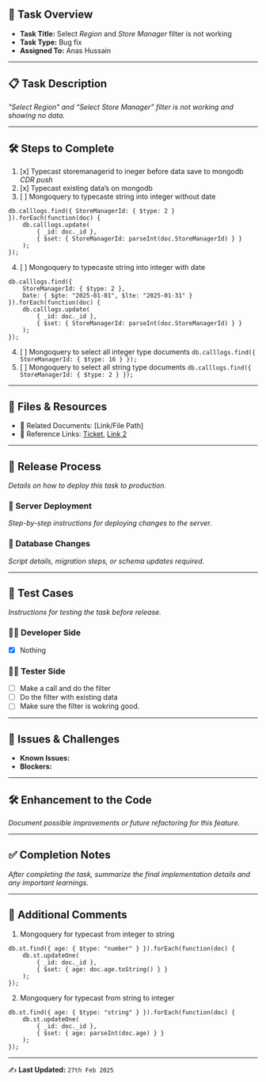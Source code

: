 ## 📌 Task Overview
- **Task Title:** Select _Region_ and _Store Manager_ filter is not working
- **Task Type:** Bug fix
- **Assigned To:** Anas Hussain

---

## 📋 Task Description
_"Select Region" and “Select Store Manager” filter is not working and showing no data._

---

## 🛠 Steps to Complete
1. [x] Typecast storemanagerid to ineger before data save to mongodb _CDR push_
2. [x] Typecast existing data’s on mongodb
3. [ ] Mongoquery to typecaste string into integer without date
```
db.calllogs.find({ StoreManagerId: { $type: 2 } }).forEach(function(doc) {
    db.calllogs.update(
        { _id: doc._id },
        { $set: { StoreManagerId: parseInt(doc.StoreManagerId) } }
    );
});
```
4. [ ] Mongoquery to typecaste string into integer with date
```
db.calllogs.find({ 
    StoreManagerId: { $type: 2 }, 
    Date: { $gte: "2025-01-01", $lte: "2025-01-31" } 
}).forEach(function(doc) {
    db.calllogs.update(
        { _id: doc._id },
        { $set: { StoreManagerId: parseInt(doc.StoreManagerId) } }
    );
});
```
4. [ ] Mongoquery to select all integer type documents `db.calllogs.find({ StoreManagerId: { $type: 16 } });`
5. [ ] Mongoquery to select all string type documents `db.calllogs.find({ StoreManagerId: { $type: 2 } });`

---

## 📂 Files & Resources
- 📄 Related Documents: [Link/File Path]  
- 🔗 Reference Links: [Ticket](https://waybeo.atlassian.net/browse/EB-5330), [Link 2](#)  

---

## 🚀 Release Process
_Details on how to deploy this task to production._

### 🔹 Server Deployment
_Step-by-step instructions for deploying changes to the server._  

### 🔹 Database Changes
_Script details, migration steps, or schema updates required._

---

## 🧪 Test Cases
_Instructions for testing the task before release._

### 👨‍💻 Developer Side
- [x] Nothing  

### 🧑‍🔬 Tester Side
- [ ] Make a call and do the filter
- [ ] Do the filter with existing data
- [ ] Make sure the filter is wokring good. 

---

## 🐞 Issues & Challenges
- **Known Issues:**  
- **Blockers:**  

---

## 🛠 Enhancement to the Code
_Document possible improvements or future refactoring for this feature._

---

## ✅ Completion Notes
_After completing the task, summarize the final implementation details and any important learnings._

---

## 📢 Additional Comments
1. Mongoquery for typecast from integer to string
```
db.st.find({ age: { $type: "number" } }).forEach(function(doc) {
    db.st.updateOne(
        { _id: doc._id },
        { $set: { age: doc.age.toString() } }
    );
});
```
2. Mongoquery for typecast from string to integer
```
db.st.find({ age: { $type: "string" } }).forEach(function(doc) {
    db.st.updateOne(
        { _id: doc._id },
        { $set: { age: parseInt(doc.age) } }
    );
});
```

---

✍️ **Last Updated:** `27th Feb 2025`
